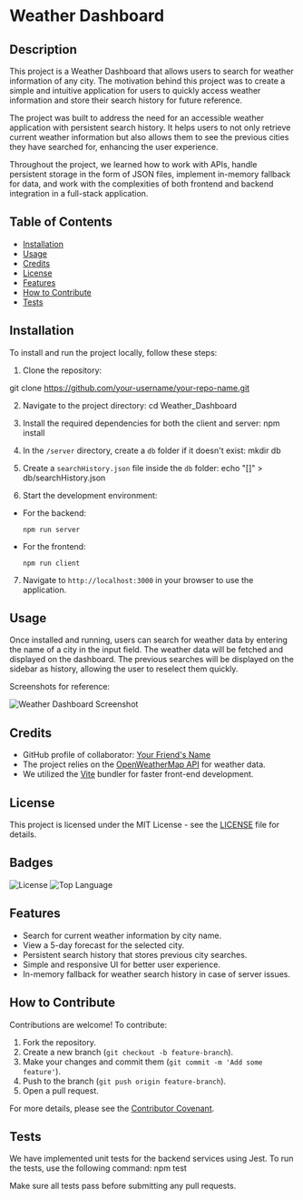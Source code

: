 # Weather Dashboard

## Description

This project is a Weather Dashboard that allows users to search for weather information of any city. The motivation behind this project was to create a simple and intuitive application for users to quickly access weather information and store their search history for future reference.

The project was built to address the need for an accessible weather application with persistent search history. It helps users to not only retrieve current weather information but also allows them to see the previous cities they have searched for, enhancing the user experience.

Throughout the project, we learned how to work with APIs, handle persistent storage in the form of JSON files, implement in-memory fallback for data, and work with the complexities of both frontend and backend integration in a full-stack application.

## Table of Contents

- [Installation](#installation)
- [Usage](#usage)
- [Credits](#credits)
- [License](#license)
- [Features](#features)
- [How to Contribute](#how-to-contribute)
- [Tests](#tests)

## Installation

To install and run the project locally, follow these steps:

1. Clone the repository:

git clone https://github.com/your-username/your-repo-name.git

2. Navigate to the project directory:
cd Weather_Dashboard


3. Install the required dependencies for both the client and server:
npm install


4. In the `/server` directory, create a `db` folder if it doesn't exist:
mkdir db


5. Create a `searchHistory.json` file inside the `db` folder:
echo "[]" > db/searchHistory.json


6. Start the development environment:
- For the backend:
  ```
  npm run server
  ```
- For the frontend:
  ```
  npm run client
  ```

7. Navigate to `http://localhost:3000` in your browser to use the application.

## Usage

Once installed and running, users can search for weather data by entering the name of a city in the input field. The weather data will be fetched and displayed on the dashboard. The previous searches will be displayed on the sidebar as history, allowing the user to reselect them quickly.

Screenshots for reference:

![Weather Dashboard Screenshot](assets/images/screenshot.png)

## Credits

- GitHub profile of collaborator: [Your Friend's Name](https://github.com/your-friend-github)
- The project relies on the [OpenWeatherMap API](https://openweathermap.org/) for weather data.
- We utilized the [Vite](https://vitejs.dev/) bundler for faster front-end development.

## License

This project is licensed under the MIT License - see the [LICENSE](LICENSE) file for details.

## Badges

![License](https://img.shields.io/badge/license-MIT-blue.svg)
![Top Language](https://img.shields.io/github/languages/top/your-username/your-repo-name)

## Features

- Search for current weather information by city name.
- View a 5-day forecast for the selected city.
- Persistent search history that stores previous city searches.
- Simple and responsive UI for better user experience.
- In-memory fallback for weather search history in case of server issues.

## How to Contribute

Contributions are welcome! To contribute:

1. Fork the repository.
2. Create a new branch (`git checkout -b feature-branch`).
3. Make your changes and commit them (`git commit -m 'Add some feature'`).
4. Push to the branch (`git push origin feature-branch`).
5. Open a pull request.

For more details, please see the [Contributor Covenant](https://www.contributor-covenant.org/).

## Tests

We have implemented unit tests for the backend services using Jest. To run the tests, use the following command:
npm test


Make sure all tests pass before submitting any pull requests.
